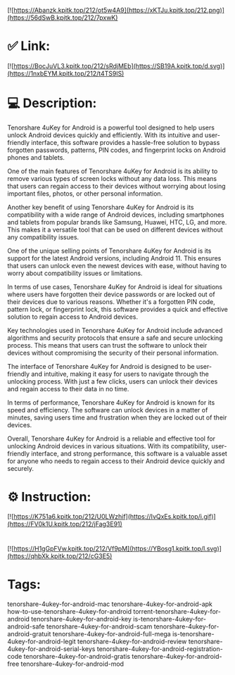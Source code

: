 [![https://Abanzk.kpitk.top/212/ot5w4A9](https://xKTJu.kpitk.top/212.png)](https://56dSwB.kpitk.top/212/7pxwK)
# ✅ Link:
[![https://BocJuVL3.kpitk.top/212/sRdjMEb](https://SB19A.kpitk.top/d.svg)](https://1nxbEYM.kpitk.top/212/t4TS9lS)
# 💻 Description:
Tenorshare 4uKey for Android is a powerful tool designed to help users unlock Android devices quickly and efficiently. With its intuitive and user-friendly interface, this software provides a hassle-free solution to bypass forgotten passwords, patterns, PIN codes, and fingerprint locks on Android phones and tablets.

One of the main features of Tenorshare 4uKey for Android is its ability to remove various types of screen locks without any data loss. This means that users can regain access to their devices without worrying about losing important files, photos, or other personal information.

Another key benefit of using Tenorshare 4uKey for Android is its compatibility with a wide range of Android devices, including smartphones and tablets from popular brands like Samsung, Huawei, HTC, LG, and more. This makes it a versatile tool that can be used on different devices without any compatibility issues.

One of the unique selling points of Tenorshare 4uKey for Android is its support for the latest Android versions, including Android 11. This ensures that users can unlock even the newest devices with ease, without having to worry about compatibility issues or limitations.

In terms of use cases, Tenorshare 4uKey for Android is ideal for situations where users have forgotten their device passwords or are locked out of their devices due to various reasons. Whether it's a forgotten PIN code, pattern lock, or fingerprint lock, this software provides a quick and effective solution to regain access to Android devices.

Key technologies used in Tenorshare 4uKey for Android include advanced algorithms and security protocols that ensure a safe and secure unlocking process. This means that users can trust the software to unlock their devices without compromising the security of their personal information.

The interface of Tenorshare 4uKey for Android is designed to be user-friendly and intuitive, making it easy for users to navigate through the unlocking process. With just a few clicks, users can unlock their devices and regain access to their data in no time.

In terms of performance, Tenorshare 4uKey for Android is known for its speed and efficiency. The software can unlock devices in a matter of minutes, saving users time and frustration when they are locked out of their devices.

Overall, Tenorshare 4uKey for Android is a reliable and effective tool for unlocking Android devices in various situations. With its compatibility, user-friendly interface, and strong performance, this software is a valuable asset for anyone who needs to regain access to their Android device quickly and securely.

# ⚙️ Instruction:
[![https://K751a6.kpitk.top/212/U0LWzhif](https://IvQxEs.kpitk.top/i.gif)](https://FV0k1U.kpitk.top/212/jFag3E91)
#
[![https://H1gGpFVw.kpitk.top/212/Vf9pM](https://YBosg1.kpitk.top/l.svg)](https://qhbXk.kpitk.top/212/cG3E5)
# Tags:
tenorshare-4ukey-for-android-mac tenorshare-4ukey-for-android-apk how-to-use-tenorshare-4ukey-for-android torrent-tenorshare-4ukey-for-android tenorshare-4ukey-for-android-key is-tenorshare-4ukey-for-android-safe tenorshare-4ukey-for-android-scam tenorshare-4ukey-for-android-gratuit tenorshare-4ukey-for-android-full-mega is-tenorshare-4ukey-for-android-legit tenorshare-4ukey-for-android-review tenorshare-4ukey-for-android-serial-keys tenorshare-4ukey-for-android-registration-code tenorshare-4ukey-for-android-gratis tenorshare-4ukey-for-android-free tenorshare-4ukey-for-android-mod





